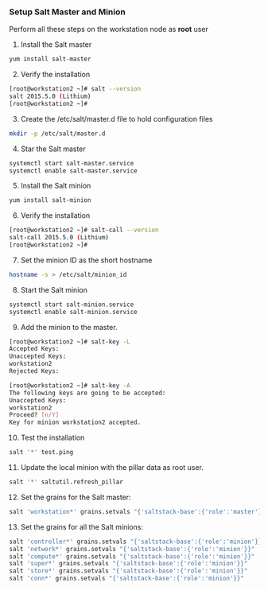 
### Setup Salt Master and Minion

Perform all these steps on the workstation node as **root** user

1. Install the Salt master 

 ```bash
 yum install salt-master
 ```

2. Verify the installation

 ```bash
 [root@workstation2 ~]# salt --version
 salt 2015.5.0 (Lithium)
 [root@workstation2 ~]# 
 ```

3. Create the /etc/salt/master.d file to hold configuration files

 ```bash
 mkdir -p /etc/salt/master.d
 ```

4. Star the Salt master

 ```bash
 systemctl start salt-master.service
 systemctl enable salt-master.service
 ```

5. Install the Salt minion

 ```bash
 yum install salt-minion
 ```

6. Verify the installation

 ```bash
 [root@workstation2 ~]# salt-call --version
 salt-call 2015.5.0 (Lithium)
 [root@workstation2 ~]# 
 ```

7. Set the minion ID as the short hostname

 ```bash
 hostname -s > /etc/salt/minion_id
 ```

8. Start the Salt minion 

 ```bash
 systemctl start salt-minion.service
 systemctl enable salt-minion.service
 ```

9. Add the minion to the master.

 ```bash
 [root@workstation2 ~]# salt-key -L
 Accepted Keys:
 Unaccepted Keys:
 workstation2
 Rejected Keys:
```

 ```bash
 [root@workstation2 ~]# salt-key -A 
 The following keys are going to be accepted:
 Unaccepted Keys:
 workstation2
 Proceed? [n/Y]  
 Key for minion workstation2 accepted.
```

10. Test the installation

 ```bash
 salt '*' test.ping
 ```

11. Update the local minion with the pillar data as root user.

 ```bash
 salt '*' saltutil.refresh_pillar
 ```

12. Set the grains for the Salt master:

 ```bash
 salt 'workstation*' grains.setvals "{'saltstack-base':{'role':'master'}}"
 ```
13. Set the grains for all the Salt minions:

 ```bash
 salt 'controller*' grains.setvals "{'saltstack-base':{'role':'minion'}}"
 salt 'network*' grains.setvals "{'saltstack-base':{'role':'minion'}}"
 salt 'compute*' grains.setvals "{'saltstack-base':{'role':'minion'}}"
 salt 'super*' grains.setvals "{'saltstack-base':{'role':'minion'}}"
 salt 'store*' grains.setvals "{'saltstack-base':{'role':'minion'}}"
 salt 'conn*' grains.setvals "{'saltstack-base':{'role':'minion'}}"
 ```

 
